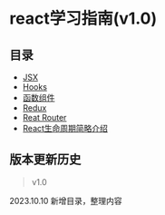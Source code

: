 # react学习指南(v1.0)

## 目录

* [JSX](./JSX.md)
* [Hooks](./react%20hook.md)
* [函数组件](./函数组件.md)
* [Redux](./redux/redux.md)
* [Reat Router](./React%20Router/React%20Router.md)
* [React生命周期简略介绍](./react生命周期/react生命周期.md)

## 版本更新历史

> v1.0

2023.10.10 新增目录，整理内容
